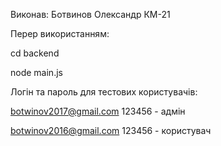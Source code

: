 Виконав:
Ботвинов Олександр КМ-21

Перер використанням:

  cd backend
  
  node main.js


Логін та пароль для тестових користувачів:

botwinov2017@gmail.com   123456     - адмін

botwinov2016@gmail.com   123456     - користувач

